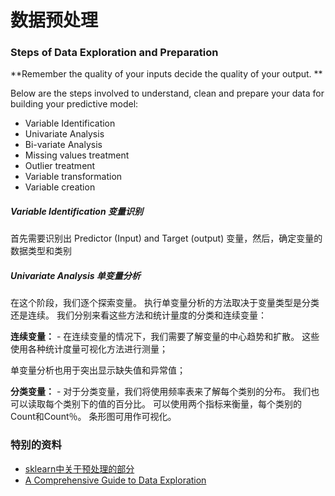 
# 数据预处理

### Steps of Data Exploration and Preparation

**Remember the quality of your inputs decide the quality of your output. **

Below are the steps involved to understand, clean and prepare your data for building your predictive model:

* Variable Identification
* Univariate Analysis
* Bi-variate Analysis
* Missing values treatment
* Outlier treatment
* Variable transformation
* Variable creation

##### Variable Identification 变量识别

首先需要识别出 Predictor (Input) and Target (output) 变量，然后，确定变量的数据类型和类别

##### Univariate Analysis 单变量分析

在这个阶段，我们逐个探索变量。 执行单变量分析的方法取决于变量类型是分类还是连续。 我们分别来看这些方法和统计量度的分类和连续变量：

**连续变量：** - 在连续变量的情况下，我们需要了解变量的中心趋势和扩散。 这些使用各种统计度量可视化方法进行测量；

单变量分析也用于突出显示缺失值和异常值；

**分类变量：** - 对于分类变量，我们将使用频率表来了解每个类别的分布。 我们也可以读取每个类别下的值的百分比。 可以使用两个指标来衡量，每个类别的Count和Count％。 条形图可用作可视化。

### 特别的资料

* [sklearn中关于预处理的部分](http://sklearn.lzjqsdd.com/modules/preprocessing.html)
* [A Comprehensive Guide to Data Exploration](https://www.analyticsvidhya.com/blog/2016/01/guide-data-exploration/)